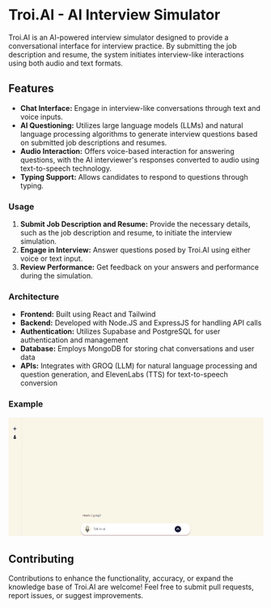 # Troi.AI - AI Interview Simulator

Troi.AI is an AI-powered interview simulator designed to provide a conversational interface for interview practice. By submitting the job description and resume, the system initiates interview-like interactions using both audio and text formats.

## Features

- **Chat Interface:** Engage in interview-like conversations through text and voice inputs.
- **AI Questioning:** Utilizes large language models (LLMs) and natural language processing algorithms to generate interview questions based on submitted job descriptions and resumes.
- **Audio Interaction:** Offers voice-based interaction for answering questions, with the AI interviewer's responses converted to audio using text-to-speech technology.
- **Typing Support:** Allows candidates to respond to questions through typing.

### Usage

1. **Submit Job Description and Resume:** Provide the necessary details, such as the job description and resume, to initiate the interview simulation.
2. **Engage in Interview:** Answer questions posed by Troi.AI using either voice or text input.
3. **Review Performance:** Get feedback on your answers and performance during the simulation.

### Architecture

- **Frontend:** Built using React and Tailwind
- **Backend:** Developed with Node.JS and ExpressJS for handling API calls
- **Authentication:** Utilizes Supabase and PostgreSQL for user authentication and management
- **Database:** Employs MongoDB for storing chat conversations and user data
- **APIs:** Integrates with GROQ (LLM) for natural language processing and question generation, and ElevenLabs (TTS) for text-to-speech conversion

### Example

![Screenshot 1](/assets/Screenshot.png)

## Contributing

Contributions to enhance the functionality, accuracy, or expand the knowledge base of Troi.AI are welcome! Feel free to submit pull requests, report issues, or suggest improvements.

